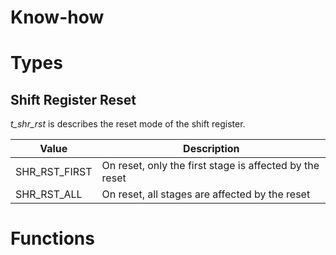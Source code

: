 # Know-how

# Types
## Shift Register Reset
*t_shr_rst* is describes the reset mode of the shift register.

| Value         | Description                                                                                      |
| ------------- | ------------------------------------------------------------------------------------------------ |
| SHR_RST_FIRST | On reset, only the first stage is affected by the reset                           |
| SHR_RST_ALL | On reset, all stages are affected by the reset |

# Functions
